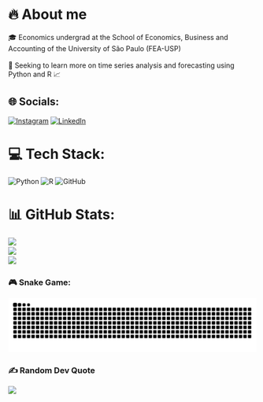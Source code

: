 # 🔥 About me 
🎓 Economics undergrad at the School of Economics, Business and Accounting of the University of São Paulo (FEA-USP) <br> <br>📘 Seeking to learn more on time series analysis and forecasting using Python and R 📈<br>

## 🌐 Socials:
[![Instagram](https://img.shields.io/badge/Instagram-%23E4405F.svg?logo=Instagram&logoColor=white)](https://instagram.com/enrico.bisordi) [![LinkedIn](https://img.shields.io/badge/LinkedIn-%230077B5.svg?logo=linkedin&logoColor=white)](https://www.linkedin.com/in/enrico-exel-bisordi-298a2929a/)

# 💻 Tech Stack:
![Python](https://img.shields.io/badge/python-3670A0?style=for-the-badge&logo=python&logoColor=ffdd54) ![R](https://img.shields.io/badge/r-%23276DC3.svg?style=for-the-badge&logo=r&logoColor=white) ![GitHub](https://img.shields.io/badge/github-%23121011.svg?style=for-the-badge&logo=github&logoColor=white)

# 📊 GitHub Stats:
![](https://github-readme-stats.vercel.app/api?username=enricobisordi&theme=dark&hide_border=false&include_all_commits=true&count_private=true)<br/>
![](https://github-readme-streak-stats.herokuapp.com/?user=enricobisordi&theme=dark&hide_border=false)<br/>
![](https://github-readme-stats.vercel.app/api/top-langs/?username=enricobisordi&theme=dark&hide_border=false&include_all_commits=true&count_private=true&layout=compact)

### 🎮 Snake Game:
![snake gif](https://github.com/GvFreitas1/GvFreitas1/blob/output/snake_gif_github.svg)

### ✍️ Random Dev Quote
![](https://quotes-github-readme.vercel.app/api?type=horizontal&theme=radical)

<!-- Proudly created with GPRM ( https://gprm.itsvg.in ) -->
